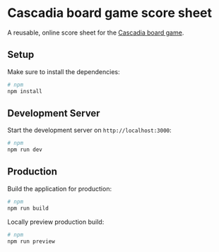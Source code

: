 # Cascadia board game score sheet

A reusable, online score sheet for the [Cascadia board game](https://boardgamegeek.com/boardgame/295947/cascadia).

## Setup

Make sure to install the dependencies:

```bash
# npm
npm install
```

## Development Server

Start the development server on `http://localhost:3000`:

```bash
# npm
npm run dev
```

## Production

Build the application for production:

```bash
# npm
npm run build
```

Locally preview production build:

```bash
# npm
npm run preview

```
